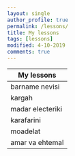 ```yaml
---
layout: single
author_profile: true
permalink: /lessons/
title: My lessons
tags: [lessons]
modified: 4-10-2019
comments: true
---
```


| My lessons |
| ---------- |
| barname nevisi |
| kargah |
| madar electeriki |
| karafarini |
| moadelat |
| amar va ehtemal |